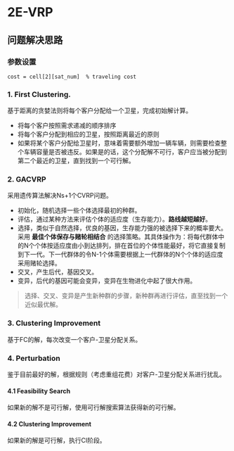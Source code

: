 # 2E-VRP

## 问题解决思路

### 参数设置
```
cost = cell[2][sat_num]  % traveling cost
```

### 1. First Clustering.
基于距离的贪婪法则将每个客户分配给一个卫星，完成初始解计算。
- 将每个客户按照需求递减的顺序排序
- 将每个客户分配到相应的卫星，按照距离最近的原则
- 如果将某个客户分配给卫星时，意味着需要额外增加一辆车辆，则需要检查整个车辆容量是否被违反。如果是的话，这个分配解不可行，客户应当被分配到第二个最近的卫星，直到找到一个可行解。

### 2. GACVRP
采用遗传算法解决Ns+1个CVRP问题。
- 初始化，随机选择一些个体选择最初的种群。
- 评估，通过某种方法来评估个体的适应度（生存能力）。**路线越短越好**。
- 选择，类似于自然选择，优良的基因，生存能力强的被选择下来的概率要大。采用 **最佳个体保存与赌轮相结合** 的选择策略。其具体操作为：将每代群体中的N个个体按适应度由小到达排列，排在首位的个体性能最好，将它直接复制到下一代。下一代群体的令N-1个体需要根据上一代群体的N个个体的适应度采用赌轮选择。
- 交叉，产生后代，基因交叉。
- 变异，后代的基因可能会变异，变异在生物进化中起了很大作用。
> 选择、交叉、变异是产生新种群的步骤，新种群再进行评估，直至找到一个近似最优解。

### 3. Clustering Improvement
基于FC的解，每次改变一个客户-卫星分配关系。

### 4. Perturbation
鉴于目前最好的解，根据规则（考虑重组花费）对客户-卫星分配关系进行扰乱。
#### 4.1 Feasibility Search
如果新的解不是可行解，使用可行解搜索算法获得新的可行解。
#### 4.2 Clustering Improvement
如果新的解是可行解，执行CI阶段。
